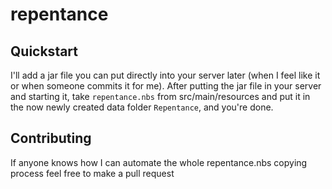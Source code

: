 # repentance
## Quickstart
I'll add a jar file you can put directly into your server later (when I feel like it or when someone commits it for me).
After putting the jar file in your server and starting it, take `repentance.nbs` from src/main/resources and put it in the now newly created data folder `Repentance`, and you're done.
## Contributing
If anyone knows how I can automate the whole repentance.nbs copying process feel free to make a pull request 
